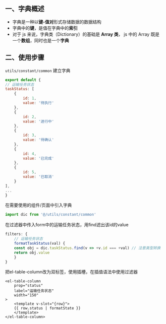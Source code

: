## 一、字典概述

- 字典是一种以**键-值对**形式存储数据的数据结构
- 字典中的**键**，是值在字典中的**索引**
- 对于 js 来说，字典类（Dictionary）的基础是 **Array 类**， js 中的 Array 既是一个**数组**，同时也是一个**字典**

## 二、使用步骤

`utils/constant/common` 建立字典
```js
export default {
// 运输任务状态
taskStatus: [
	{
		id: 1,
		value: '待执行'
	},
	{
		id: 2,
		value: '进行中'
	},
	{
		id: 3,
		value: '待确认'
	},
	{
		id: 4,
		value: '已完成'
	},
	{
		id: 5,
		value: '已取消'
	}
],
...
}
```

在需要使用的组件/页面中引入字典
```js
import dic from '@/utils/constant/common'
```

在过滤器中传入form中的运输任务状态，用find滤出该id的value
```js
filters: {
	// 运输任务状态
	formatTaskStatus(val) {
	const obj = dic.taskStatus.find(v => +v.id === +val) // 注意类型转换
	return obj.value
	}
}
```

把el-table-column改为双标签，使用插槽，在插值语法中使用过滤器
```vue
<el-table-column
	prop="status"
	label="运输任务状态"
	width="150"
>
	<template v-slot="{row}">
	{{ row.status | formatState }}
	</template>
</el-table-column>
```